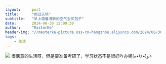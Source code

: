 ```yaml
---
layout:     post
title:      "雨过天晴"
subtitle:   "早上吸着清新的空气去买包子"
date:       2024-06-30 12:09:30
author:     "MasterKe"
header-img: "//masterke-picture.oss-cn-hangzhou.aliyuncs.com/2024/06/30/17197206067153.jpg"
tags:
    - 生活
---
```


![](https://masterke-picture.oss-cn-hangzhou.aliyuncs.com/2024/06/30/17197206068738.jpg)
很惬意的生活呀，但是要准备考研了，学习状态不是很好咋办呢(๑•̀ㅂ•́)و✧